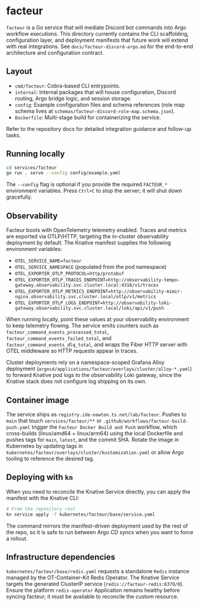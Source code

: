 # facteur

`facteur` is a Go service that will mediate Discord bot commands into Argo workflow executions. This directory currently contains the CLI scaffolding, configuration layer, and deployment manifests that future work will extend with real integrations. See `docs/facteur-discord-argo.md` for the end-to-end architecture and configuration contract.

## Layout

- `cmd/facteur`: Cobra-based CLI entrypoints.
- `internal`: Internal packages that will house configuration, Discord routing, Argo bridge logic, and session storage.
- `config`: Example configuration files and schema references (role map schema lives at `schemas/facteur-discord-role-map.schema.json`).
- `Dockerfile`: Multi-stage build for containerizing the service.

Refer to the repository docs for detailed integration guidance and follow-up tasks.

## Running locally

```bash
cd services/facteur
go run . serve --config config/example.yaml
```

The `--config` flag is optional if you provide the required `FACTEUR_*` environment variables. Press `Ctrl+C` to stop the server; it will shut down gracefully.

## Observability

Facteur boots with OpenTelemetry telemetry enabled. Traces and metrics are exported via OTLP/HTTP, targeting the in-cluster observability deployment by default. The Knative manifest supplies the following environment variables:

- `OTEL_SERVICE_NAME=facteur`
- `OTEL_SERVICE_NAMESPACE` (populated from the pod namespace)
- `OTEL_EXPORTER_OTLP_PROTOCOL=http/protobuf`
- `OTEL_EXPORTER_OTLP_TRACES_ENDPOINT=http://observability-tempo-gateway.observability.svc.cluster.local:4318/v1/traces`
- `OTEL_EXPORTER_OTLP_METRICS_ENDPOINT=http://observability-mimir-nginx.observability.svc.cluster.local/otlp/v1/metrics`
- `OTEL_EXPORTER_OTLP_LOGS_ENDPOINT=http://observability-loki-gateway.observability.svc.cluster.local/loki/api/v1/push`

When running locally, point these values at your observability environment to keep telemetry flowing. The service emits counters such as `facteur_command_events_processed_total`, `facteur_command_events_failed_total`, and `facteur_command_events_dlq_total`, and wraps the Fiber HTTP server with OTEL middleware so HTTP requests appear in traces.

Cluster deployments rely on a namespace-scoped Grafana Alloy deployment (`argocd/applications/facteur/overlays/cluster/alloy-*.yaml`) to forward Knative pod logs to the observability Loki gateway, since the Knative stack does not configure log shipping on its own.

## Container image

The service ships as `registry.ide-newton.ts.net/lab/facteur`. Pushes to `main` that touch `services/facteur/**` or `.github/workflows/facteur-build-push.yaml` trigger the `Facteur Docker Build and Push` workflow, which cross-builds (linux/amd64 + linux/arm64) using the local Dockerfile and pushes tags for `main`, `latest`, and the commit SHA. Rotate the image in Kubernetes by updating tags in `kubernetes/facteur/overlays/cluster/kustomization.yaml` or allow Argo tooling to reference the desired tag.

## Deploying with `kn`

When you need to reconcile the Knative Service directly, you can apply the manifest with the Knative CLI:

```bash
# From the repository root
kn service apply -f kubernetes/facteur/base/service.yaml
```

The command mirrors the manifest-driven deployment used by the rest of the repo, so it is safe to run between Argo CD syncs when you want to force a rollout.

## Infrastructure dependencies

`kubernetes/facteur/base/redis.yaml` requests a standalone `Redis` instance managed by the OT-Container-Kit Redis Operator. The Knative Service targets the generated ClusterIP service (`redis://facteur-redis:6379/0`). Ensure the platform `redis-operator` Application remains healthy before syncing facteur; it must be available to reconcile the custom resource.
